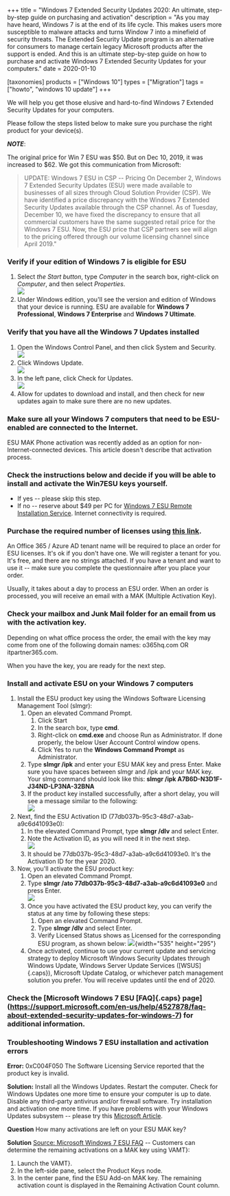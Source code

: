 +++
title = "Windows 7 Extended Security Updates 2020: An ultimate, step-by-step guide on purchasing and activation"
description = "As you may have heard, Windows 7 is at the end of its life cycle. This makes users more susceptible to malware attacks and turns Window 7 into a minefield of security threats. The Extended Security Update program is an alternative for consumers to manage certain legacy Microsoft products after the support is ended. And this is an ultimate step-by-step guide on how to purchase and activate  Windows 7 Extended Security Updates for your computers."
date = 2020-01-10

[taxonomies]
products = ["Windows 10"]
types = ["Migration"]
tags = ["howto", "windows 10 update"]
+++

We will help you get those elusive and hard-to-find Windows 7 Extended
Security Updates for your computers.

Please follow the steps listed below to make sure you purchase the right
product for your device(s).

***NOTE***:

The original price for Win 7 ESU was \$50. But on Dec 10, 2019,
it was increased to \$62. We got this communication from Microsoft:

> UPDATE: Windows 7 ESU in CSP -- Pricing On
> December 2, Windows 7 Extended Security Updates (ESU) were
> made available to businesses of all sizes through Cloud Solution
> Provider (CSP). We have identified a price discrepancy with
> the Windows 7 Extended Security Updates available through the
> CSP channel. As of Tuesday, December 10, we have fixed the
> discrepancy to ensure that all commercial customers have the same
> suggested retail price for the Windows 7 ESU. Now, the
> ESU price that CSP partners see will align to the
> pricing offered through our volume licensing channel since April
> 2019."

### Verify if your edition of Windows 7 is eligible for ESU

1.  Select *the Start button*, type *Computer* in the search box,
    right-click on *Computer*, and then select *Properties*.\
    ![](https://msegceporticoprodassets.blob.core.windows.net/asset-blobs/4502677_en_1)
2.  Under Windows edition, you'll see the version and edition of Windows
    that your device is running. ESU are available for
    **Windows 7 Professional**, **Windows 7 Enterprise** and **Windows 7
    Ultimate**.

### Verify that you have all the Windows 7 Updates installed

1.  Open the Windows Control Panel, and then click System and Security.\
    ![](https://www.dummies.com/wp-content/uploads/283118.image0.jpg)
2.  Click Windows Update.\
    ![](https://www.dummies.com/wp-content/uploads/283120.image2.jpg)
3.  In the left pane, click Check for Updates.\
    ![](https://www.dummies.com/wp-content/uploads/283122.image4.jpg)
4.  Allow for updates to download and install, and then check for new
    updates again to make sure there are no new updates.

### Make sure all your Windows 7 computers that need to be ESU-enabled are connected to the Internet.

ESU MAK Phone activation was recently added as an
option for non-Internet-connected devices. This article doesn't describe
that activation process.

### Check the instructions below and decide if you will be able to install and activate the Win7ESU keys yourself.

-   If yes -- please skip this step.
-   If no -- reserve about \$49 per PC for [Windows 7 ESU
    Remote Installation
    Service](https://buymssoft.com/directlink?q=_ITPWW240CONOT.1).
    Internet connectivity is required.

### Purchase the required number of licenses using [this link](https://buymssoft.com/license/CSP-DG7GMGF0FL73-0002).

An Office 365 / Azure AD tenant name will be required to place an order for
ESU licenses. It's ok if you don't have one. We will register a
tenant for you. It's free, and there are no strings attached. If you have a
tenant and want to use it -- make sure you complete the questionnaire
after you place your order.

Usually, it takes about a day to process an ESU order. When an
order is processed, you will receive an email with a MAK (Multiple
Activation Key).

### Check your mailbox and Junk Mail folder for an email from us with the activation key.

Depending on what office process the order, the email with the key may
come from one of the following domain names:
o365hq.com OR itpartner365.com.

When you have the key, you are ready for the next step.

### Install and activate ESU on your Windows 7 computers

1.  Install the ESU product key using the Windows Software
    Licensing Management Tool (slmgr):
    1.  Open an elevated Command Prompt.
        1.  Click Start
        2.  In the search box, type **cmd**.
        3.  Right-click on **cmd.exe** and choose Run as Administrator.
            If done properly, the below User Account Control window
            opens.
        4.  Click Yes to run the **Windows Command Prompt** as
            Administrator.
    2.  Type **slmgr /ipk** and enter your ESU MAK key
        and press Enter. Make sure you have spaces between slmgr and
        /ipk and your MAK key. Your slmg command should look
        like this: **slmgr /ipk A7B6D-N3D1F-J34ND-LP3NA-32BNA**
    3.  If the product key installed successfully, after a short delay,
        you will see a message similar to the following:\
        ![](https://gxcuf89792.i.lithium.com/t5/image/serverpage/image-id/138244i39443211C3ACAFCD/image-dimensions/535x168?v=1.0)
2.  Next, find the ESU Activation ID
    (77db037b-95c3-48d7-a3ab-a9c6d41093e0):
    1.  In the elevated Command Prompt, type **slmgr /dlv** and select
        Enter.
    2.  Note the Activation ID, as you will need it in the next step.\
        ![](https://gxcuf89792.i.lithium.com/t5/image/serverpage/image-id/138248i997F51A8C3D1BDC0/image-dimensions/574x260?v=1.0)
    3.  It should be 77db037b-95c3-48d7-a3ab-a9c6d41093e0. It's the
        Activation ID for the year 2020.
3.  Now, you'll activate the ESU product key:
    1.  Open an elevated Command Prompt.
    2.  Type **slmgr /ato 77db037b-95c3-48d7-a3ab-a9c6d41093e0** and
        press Enter.\
        ![](https://gxcuf89792.i.lithium.com/t5/image/serverpage/image-id/138256i9E2F9617FA7E79E2/image-dimensions/500x214?v=1.0)
    3.  Once you have activated the ESU product key, you can
        verify the status at any time by following these steps:
        1.  Open an elevated Command Prompt.
        2.  Type **slmgr /dlv** and select Enter.
        3.  Verify Licensed Status shows as Licensed for the
            corresponding ESU program, as shown below:
            ![](https://o365hq.com/images/653.png){width="535"
            height="295"}
    4.  Once activated, continue to use your current update and
        servicing strategy to deploy Microsoft Windows Security Updates
        through Windows Update, Windows Server Update Services
        ([WSUS]{.caps}), Microsoft Update Catalog, or whichever patch
        management solution you prefer. You will receive updates until
        the end of 2020.

### Check the [Microsoft Windows 7 ESU [FAQ]{.caps} page] (https://support.microsoft.com/en-us/help/4527878/faq-about-extended-security-updates-for-windows-7) for additional information.

### Troubleshooting Windows 7 ESU installation and activation errors

**Error:** 0xC004F050 The Software Licensing Service reported that the
product key is invalid.

**Solution:** Install all the Windows Updates. Restart the computer.
Check for Windows Updates one more time to ensure your computer is up to
date. Disable any third-party antivirus and/or firewall software. Try
installation and activation one more time. If you have problems with
your Windows Updates subsystem -- please try this [Microsoft
Article](https://support.microsoft.com/en-us/help/10164/fix-windows-update-errors).

**Question** How many activations are left on your ESU
MAK key?

**Solution** [Source: Microsoft Windows 7 ESU
FAQ](https://support.microsoft.com/en-us/help/4527878/faq-about-extended-security-updates-for-windows-7)
-- Customers can determine the remaining activations on a MAK
key using VAMT}:

1.  Launch the VAMT}.
2.  In the left-side pane, select the Product Keys node.
3.  In the center pane, find the ESU Add-on MAK key.
    The remaining activation count is displayed in the Remaining
    Activation Count column.
